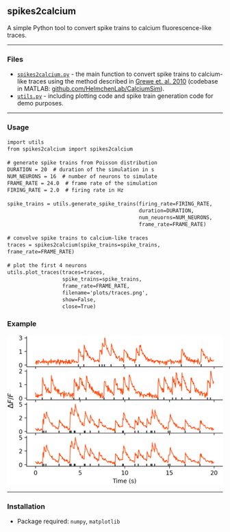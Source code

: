 ## spikes2calcium
A simple Python tool to convert spike trains to calcium fluorescence-like traces.

---

### Files
- [`spikes2calcium.py`](spikes2calcium.py) - the main function to convert spike trains to calcium-like traces using the method described in [Grewe et. al. 2010](https://www.nature.com/articles/nmeth.1453) (codebase in MATLAB: [github.com/HelmchenLab/CalciumSim](https://github.com/HelmchenLab/CalciumSim)).
- [`utils.py`](utils.py) - including plotting code and spike train generation code for demo purposes.

---

### Usage
```
import utils
from spikes2calcium import spikes2calcium

# generate spike trains from Poisson distribution
DURATION = 20  # duration of the simulation in s
NUM_NEURONS = 16  # number of neurons to simulate
FRAME_RATE = 24.0  # frame rate of the simulation
FIRING_RATE = 2.0  # firing rate in Hz

spike_trains = utils.generate_spike_trains(firing_rate=FIRING_RATE,
                                           duration=DURATION,
                                           num_neuorns=NUM_NEURONS,
                                           frame_rate=FRAME_RATE)

# convolve spike trains to calcium-like traces
traces = spikes2calcium(spike_trains=spike_trains, frame_rate=FRAME_RATE)

# plot the first 4 neurons
utils.plot_traces(traces=traces,
                  spike_trains=spike_trains,
                  frame_rate=FRAME_RATE,
                  filename='plots/traces.png',
                  show=False,
                  close=True)
```

### Example
![trace examples](plots/traces.png)

---

### Installation
- Package required: `numpy`, `matplotlib`

